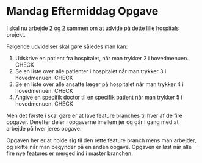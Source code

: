 # Mandag Eftermiddag Opgave

I skal nu arbejde 2 og 2 sammen om at udvide på dette lille hospitals projekt.

Følgende udvidelser skal gøre således man kan:
1. Udskrive en patient fra hospitalet, når man trykker 2 i hovedmenuen. CHECK
2. Se en liste over alle patienter i hospitalet når man trykker 3 i hovedmenuen. CHECK
3. Se en liste over alle ansatte læger på hospitalet når man trykker 4 i hovedmenuen. CHECK
4. Angive en specifik doctor til en specifik patient når man trykker 5 i hovedmenuen. CHECK

Men det første i skal gøre er at lave feature branches til hver af de fire opgaver. Derefter deler i opgaverne imellem jer og går i gang med at arbejde på hver jeres opgave.

Opgaven her er at holde sig til den rette feature branch mens man arbejder, og skifte når man begynder på en anden opgave. Opgaven er løst når alle fire nye features er merged ind i master branchen.
